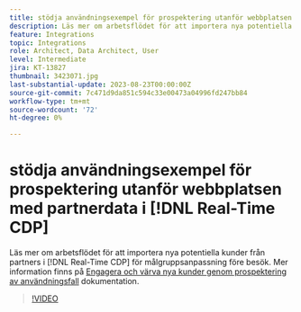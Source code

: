 ```yaml
---
title: stödja användningsexempel för prospektering utanför webbplatsen med partnerdata i [!DNL Real-Time CDP]
description: Läs mer om arbetsflödet för att importera nya potentiella kunder från partners i [!DNL Real-Time CDP] för målgruppsanpassning före besök. 
feature: Integrations
topic: Integrations
role: Architect, Data Architect, User
level: Intermediate
jira: KT-13827
thumbnail: 3423071.jpg
last-substantial-update: 2023-08-23T00:00:00Z
source-git-commit: 7c471d9da851c594c33e00473a04996fd247bb84
workflow-type: tm+mt
source-wordcount: '72'
ht-degree: 0%

---
```


# stödja användningsexempel för prospektering utanför webbplatsen med partnerdata i [!DNL Real-Time CDP]

Läs mer om arbetsflödet för att importera nya potentiella kunder från partners i [!DNL Real-Time CDP] för målgruppsanpassning före besök. Mer information finns på [Engagera och värva nya kunder genom prospektering av användningsfall](https://experienceleague.adobe.com/docs/experience-platform/rtcdp/use-cases/partner-data/prospecting.html) dokumentation.

>[!VIDEO](https://video.tv.adobe.com/v/3423071/?learn=on)
